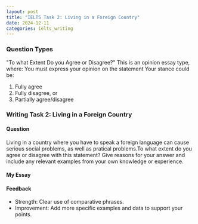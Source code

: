 ```yaml
---
layout: post
title: "IELTS Task 2: Living in a Foreign Country"
date: 2024-12-11
categories: ielts_writing
---
```

### Question Types
"To what Extent Do you Agree or Disagree?"
This is an opinion essay type, where:
You must express your opinion on the statement
Your stance could be:
1. Fully agree
2. Fully disagree, or
3. Partially agree/disagree


### Writing Task 2: Living in a Foreign Country

#### Question
Living in a country where you have to speak a foreign language can cause serious social problems, as well as pratical problems.To what extent do you agree or disagree with this statement? Give reasons for your answer and include any relevant examples from your own knowledge or experience.

#### My Essay


#### Feedback
- Strength: Clear use of comparative phrases.
- Improvement: Add more specific examples and data to support your points.
